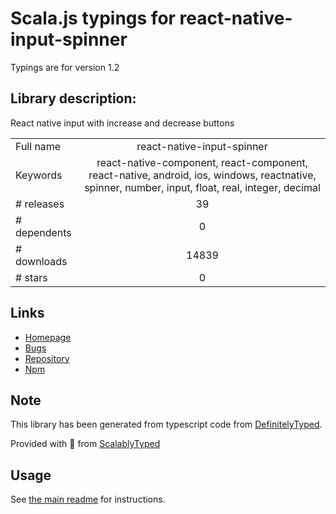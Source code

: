 
# Scala.js typings for react-native-input-spinner

Typings are for version 1.2

## Library description:
React native input with increase and decrease buttons

|                    |                 |
| ------------------ | :-------------: |
| Full name          | react-native-input-spinner |
| Keywords           | react-native-component, react-component, react-native, android, ios, windows, reactnative, spinner, number, input, float, real, integer, decimal |
| # releases         | 39 |
| # dependents       | 0 |
| # downloads        | 14839 |
| # stars            | 0 |

## Links
- [Homepage](https://github.com/marcocesarato/react-native-input-spinner#readme)
- [Bugs](https://github.com/marcocesarato/react-native-input-spinner/issues)
- [Repository](https://github.com/marcocesarato/react-native-input-spinner)
- [Npm](https://www.npmjs.com/package/react-native-input-spinner)
    


## Note
This library has been generated from typescript code from [DefinitelyTyped](https://definitelytyped.org).

Provided with :purple_heart: from [ScalablyTyped](https://github.com/oyvindberg/ScalablyTyped)

## Usage
See [the main readme](../../readme.md) for instructions.


